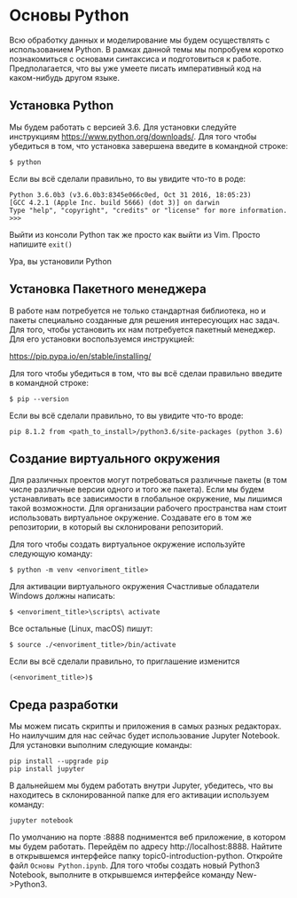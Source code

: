 # Основы Python

Всю обработку данных и моделирование мы будем осуществлять с использованием Python. В рамках данной темы мы попробуем коротко познакомиться с основами синтаксиса и подготовиться к работе. Предполагается, что вы уже умеете писать императивный код на каком-нибудь другом языке.

## Установка Python
Мы будем работать с версией 3.6. Для установки следуйте инструкциям https://www.python.org/downloads/. Для того чтобы убедиться в том, что установка завершена введите в командной строке:

`$ python`

Если вы всё сделали правильно, то вы увидите что-то в роде:

```
Python 3.6.0b3 (v3.6.0b3:8345e066c0ed, Oct 31 2016, 18:05:23) 
[GCC 4.2.1 (Apple Inc. build 5666) (dot 3)] on darwin
Type "help", "copyright", "credits" or "license" for more information.
>>>
```
Выйти из консоли Python так же просто как выйти из Vim. Просто напишите `exit()`

Ура, вы установили Python

## Установка Пакетного менеджера
В работе нам потребуется не только стандартная библиотека, но и пакеты специально созданные для решения интересующих нас задач. Для того, чтобы установить их нам потребуется пакетный менеджер. Для его установки воспользуемся инструкцией:

https://pip.pypa.io/en/stable/installing/

Для того чтобы убедиться в том, что вы всё сделаи правильно введите в командной строке:

`$ pip --version`

Если вы всё сделали правильно, то вы увидите что-то вроде:

```pip 8.1.2 from <path_to_install>/python3.6/site-packages (python 3.6)```


## Создание виртуального окружения
Для различных проектов могут потребоваться различные пакеты (в том числе различные версии одного и того же пакета).
Если мы будем устанавливать все зависимости в глобальное окружение, мы лишимся такой возможности.
Для организации рабочего пространства нам стоит использовать виртуальное окружение.
Создавате его в том же репозитории, в который вы склонировани репозиторий.

Для того чтобы создать виртуальное окружение используйте следующую команду:
```
$ python -m venv <envoriment_title>
```

Для активации виртуального окружения
Cчастливые обладатели Windows должны написать:

```
$ <envoriment_title>\scripts\ activate
```
Все остальные (Linux, macOS) пишут:
```
$ source ./<envoriment_title>/bin/activate
```

Если вы всё сделали правильно, то приглашение изменится
```
(<envoriment_title>)$
```

## Среда разработки
Мы можем писать скрипты и приложения в самых разных редакторах. Но наилучшим для нас сейчас будет использование Jupyter Notebook.
Для установки выполним следующие команды:

```
pip install --upgrade pip
pip install jupyter
```

В дальнейшем мы будем работать внутри Jupyter, убедитесь, что вы находитесь в склонированной папке для его активации используем команду:

```
jupyter notebook
```
По умолчанию на порте :8888 подниментся веб приложение, в котором мы будем работать. Перейдём по адресу http://localhost:8888.
Найтите в открывшемся интерфейсе папку topic0-introduction-python.  Откройте файл `Основы Python.ipynb`.
Для того чтобы создать новый Python3 Notebook, выполните в открывшемся интерфейсе команду New->Python3.

